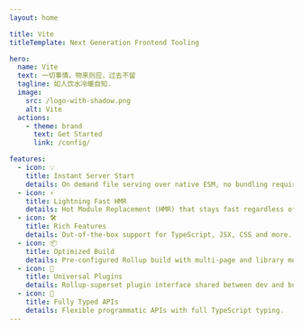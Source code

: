 ```yaml
---
layout: home

title: Vite
titleTemplate: Next Generation Frontend Tooling

hero:
  name: Vite
  text: 一切事情，物来则应，过去不留
  tagline: 如人饮水冷暖自知.
  image:
    src: /logo-with-shadow.png
    alt: Vite
  actions:
    - theme: brand
      text: Get Started
      link: /config/

features:
  - icon: 💡
    title: Instant Server Start
    details: On demand file serving over native ESM, no bundling required!
  - icon: ⚡️
    title: Lightning Fast HMR
    details: Hot Module Replacement (HMR) that stays fast regardless of app size.
  - icon: 🛠️
    title: Rich Features
    details: Out-of-the-box support for TypeScript, JSX, CSS and more.
  - icon: 📦
    title: Optimized Build
    details: Pre-configured Rollup build with multi-page and library mode support.
  - icon: 🔩
    title: Universal Plugins
    details: Rollup-superset plugin interface shared between dev and build.
  - icon: 🔑
    title: Fully Typed APIs
    details: Flexible programmatic APIs with full TypeScript typing.
---
```

